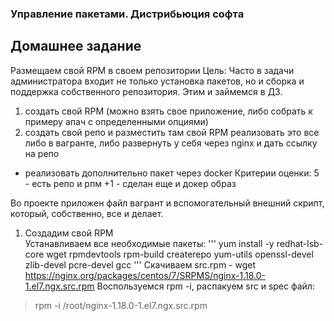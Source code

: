 ### Управление пакетами. Дистрибьюция софта ###

## Домашнее задание ##
Размещаем свой RPM в своем репозитории
Цель: Часто в задачи администратора входит не только установка пакетов, но и сборка и поддержка собственного репозитория. Этим и займемся в ДЗ.
1) создать свой RPM (можно взять свое приложение, либо собрать к примеру апач с определенными опциями)
2) создать свой репо и разместить там свой RPM
реализовать это все либо в вагранте, либо развернуть у себя через nginx и дать ссылку на репо 

* реализовать дополнительно пакет через docker
Критерии оценки: 5 - есть репо и рпм
+1 - сделан еще и докер образ

Во проекте приложен файл вагрант и вспомогательный внешний скрипт, который, собственно, все и делает.
1. Создадим свой RPM  
Устанавливаем все необходимые пакеты: 
'''      yum install -y redhat-lsb-core wget rpmdevtools rpm-build createrepo yum-utils openssl-devel zlib-devel pcre-devel gcc  '''
Скачиваем src.rpm - 
      wget https://nginx.org/packages/centos/7/SRPMS/nginx-1.18.0-1.el7.ngx.src.rpm
Воспользуемся rpm -i, распакуем src и spec файл: 
> rpm -i /root/nginx-1.18.0-1.el7.ngx.src.rpm
